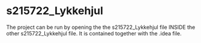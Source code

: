 # s215722_Lykkehjul
The project can be run by opening the the s215722_Lykkehjul file INSIDE the other s215722_Lykkehjul file. It is contained together with the .idea file. 
